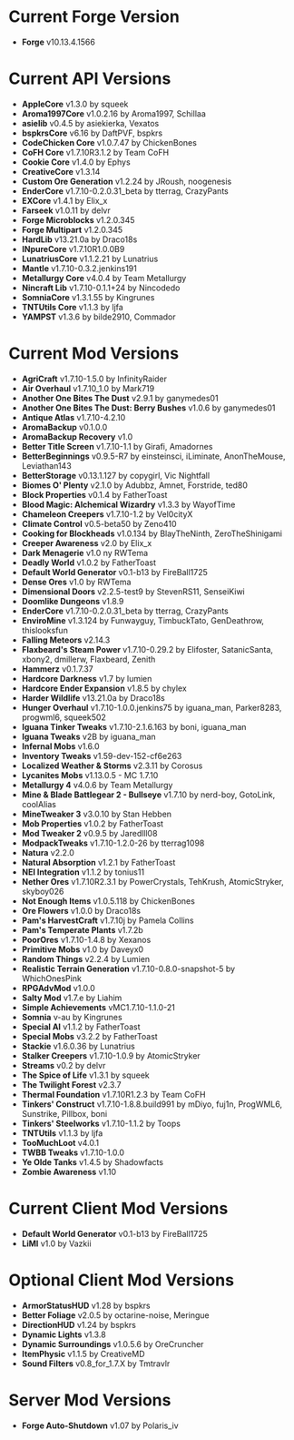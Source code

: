 Current Forge Version
=
- **Forge** v10.13.4.1566

Current API Versions
=
- **AppleCore** v1.3.0 by squeek
- **Aroma1997Core** v1.0.2.16 by Aroma1997, Schillaa
- **asielib** v0.4.5 by asiekierka, Vexatos
- **bspkrsCore** v6.16 by DaftPVF, bspkrs
- **CodeChicken Core** v1.0.7.47 by ChickenBones
- **CoFH Core** v1.7.10R3.1.2 by Team CoFH
- **Cookie Core** v1.4.0 by Ephys
- **CreativeCore** v1.3.14
- **Custom Ore Generation** v1.2.24 by JRoush, noogenesis
- **EnderCore** v1.7.10-0.2.0.31_beta by tterrag, CrazyPants
- **EXCore** v1.4.1 by Elix_x
- **Farseek** v1.0.11 by delvr
- **Forge Microblocks** v1.2.0.345
- **Forge Multipart** v1.2.0.345
- **HardLib** v13.21.0a by Draco18s
- **INpureCore** v1.7.10R1.0.0B9
- **LunatriusCore** v1.1.2.21 by Lunatrius
- **Mantle** v1.7.10-0.3.2.jenkins191
- **Metallurgy Core** v4.0.4 by Team Metallurgy
- **Nincraft Lib** v1.7.10-0.1.1+24 by Nincodedo
- **SomniaCore** v1.3.1.55 by Kingrunes
- **TNTUtils Core** v1.1.3 by ljfa
- **YAMPST** v1.3.6 by bilde2910, Commador

Current Mod Versions
=
- **AgriCraft** v1.7.10-1.5.0 by InfinityRaider
- **Air Overhaul** v1.7.10_1.0 by Mark719
- **Another One Bites The Dust** v2.9.1 by ganymedes01
- **Another One Bites The Dust: Berry Bushes** v1.0.6 by ganymedes01
- **Antique Atlas** v1.7.10-4.2.10
- **AromaBackup** v0.1.0.0
- **AromaBackup Recovery** v1.0
- **Better Title Screen** v1.7.10-1.1 by Girafi, Amadornes
- **BetterBeginnings** v0.9.5-R7 by einsteinsci, iLiminate, AnonTheMouse, Leviathan143
- **BetterStorage** v0.13.1.127 by copygirl, Vic Nightfall
- **Biomes O' Plenty** v2.1.0 by Adubbz, Amnet, Forstride, ted80
- **Block Properties** v0.1.4 by FatherToast
- **Blood Magic: Alchemical Wizardry** v1.3.3 by WayofTime
- **Chameleon Creepers** v1.7.10-1.2 by Vel0cityX
- **Climate Control** v0.5-beta50 by Zeno410
- **Cooking for Blockheads** v1.0.134 by BlayTheNinth, ZeroTheShinigami
- **Creeper Awareness** v2.0 by Elix_x
- **Dark Menagerie** v1.0 ny RWTema
- **Deadly World** v1.0.2 by FatherToast
- **Default World Generator** v0.1-b13 by FireBall1725
- **Dense Ores** v1.0 by RWTema
- **Dimensional Doors** v2.2.5-test9 by StevenRS11, SenseiKiwi
- **Doomlike Dungeons** v1.8.9
- **EnderCore** v1.7.10-0.2.0.31_beta by tterrag, CrazyPants
- **EnviroMine** v1.3.124 by Funwayguy, TimbuckTato, GenDeathrow, thislooksfun
- **Falling Meteors** v2.14.3
- **Flaxbeard's Steam Power** v1.7.10-0.29.2 by Elifoster, SatanicSanta, xbony2, dmillerw, Flaxbeard, Zenith
- **Hammerz** v0.1.7.37
- **Hardcore Darkness** v1.7 by lumien
- **Hardcore Ender Expansion** v1.8.5 by chylex
- **Harder Wildlife** v13.21.0a by Draco18s
- **Hunger Overhaul** v1.7.10-1.0.0.jenkins75 by iguana_man, Parker8283, progwml6, squeek502
- **Iguana Tinker Tweaks** v1.7.10-2.1.6.163 by boni, iguana_man
- **Iguana Tweaks** v2B by iguana_man
- **Infernal Mobs** v1.6.0
- **Inventory Tweaks** v1.59-dev-152-cf6e263
- **Localized Weather & Storms** v2.3.11 by Corosus
- **Lycanites Mobs** v1.13.0.5 - MC 1.7.10
- **Metallurgy 4** v4.0.6 by Team Metallurgy
- **Mine & Blade Battlegear 2 - Bullseye** v1.7.10 by nerd-boy, GotoLink, coolAlias
- **MineTweaker 3** v3.0.10 by Stan Hebben
- **Mob Properties** v1.0.2 by FatherToast
- **Mod Tweaker 2** v0.9.5 by Jaredlll08
- **ModpackTweaks** v1.7.10-1.2.0-26 by tterrag1098
- **Natura** v2.2.0
- **Natural Absorption** v1.2.1 by FatherToast
- **NEI Integration** v1.1.2 by tonius11
- **Nether Ores** v1.7.10R2.3.1 by PowerCrystals, TehKrush, AtomicStryker, skyboy026
- **Not Enough Items** v1.0.5.118 by ChickenBones
- **Ore Flowers** v1.0.0 by Draco18s
- **Pam's HarvestCraft** v1.7.10j by Pamela Collins
- **Pam's Temperate Plants** v1.7.2b
- **PoorOres** v1.7.10-1.4.8 by Xexanos
- **Primitive Mobs** v1.0 by Daveyx0
- **Random Things** v2.2.4 by Lumien
- **Realistic Terrain Generation** v1.7.10-0.8.0-snapshot-5 by WhichOnesPink
- **RPGAdvMod** v1.0.0
- **Salty Mod** v1.7.e by Liahim
- **Simple Achievements** vMC1.7.10-1.1.0-21
- **Somnia** v-au by Kingrunes
- **Special AI** v1.1.2 by FatherToast
- **Special Mobs** v3.2.2 by FatherToast
- **Stackie** v1.6.0.36 by Lunatrius
- **Stalker Creepers** v1.7.10-1.0.9 by AtomicStryker
- **Streams** v0.2 by delvr
- **The Spice of Life** v1.3.1 by squeek
- **The Twilight Forest** v2.3.7
- **Thermal Foundation** v1.7.10R1.2.3 by Team CoFH
- **Tinkers' Construct** v1.7.10-1.8.8.build991 by mDiyo, fuj1n, ProgWML6, Sunstrike, Pillbox, boni
- **Tinkers' Steelworks** v1.7.10-1.1.2 by Toops
- **TNTUtils** v1.1.3 by ljfa
- **TooMuchLoot** v4.0.1
- **TWBB Tweaks** v1.7.10-1.0.0
- **Ye Olde Tanks** v1.4.5 by Shadowfacts
- **Zombie Awareness** v1.10

Current Client Mod Versions
=
- **Default World Generator** v0.1-b13 by FireBall1725
- **LiMI** v1.0 by Vazkii

Optional Client Mod Versions
=
- **ArmorStatusHUD** v1.28 by bspkrs
- **Better Foliage** v2.0.5 by octarine-noise, Meringue
- **DirectionHUD** v1.24 by bspkrs
- **Dynamic Lights** v1.3.8
- **Dynamic Surroundings** v1.0.5.6 by OreCruncher
- **ItemPhysic** v1.1.5 by CreativeMD
- **Sound Filters** v0.8_for_1.7.X by Tmtravlr

Server Mod Versions
=
- **Forge Auto-Shutdown** v1.07 by Polaris_iv
